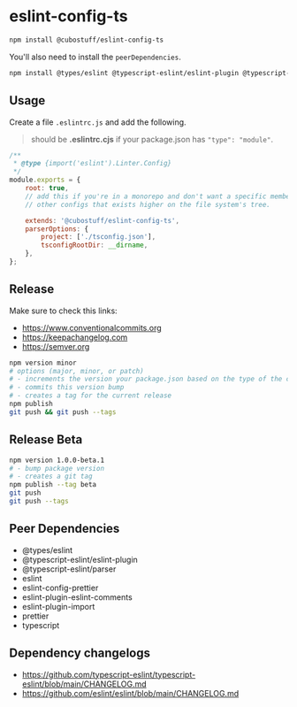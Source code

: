 # eslint-config-ts

```bash
npm install @cubostuff/eslint-config-ts
```

You'll also need to install the `peerDependencies`.

```bash
npm install @types/eslint @typescript-eslint/eslint-plugin @typescript-eslint/parser eslint eslint-config-prettier eslint-plugin-eslint-comments eslint-plugin-import prettier typescript
```

## Usage

Create a file `.eslintrc.js` and add the following.

> should be **.eslintrc.cjs** if your package.json has `"type": "module"`.

```js
/**
 * @type {import('eslint').Linter.Config}
 */
module.exports = {
    root: true,
    // add this if you're in a monorepo and don't want a specific member to inherit eslint rules from
    // other configs that exists higher on the file system's tree.

    extends: '@cubostuff/eslint-config-ts',
    parserOptions: {
        project: ['./tsconfig.json'],
        tsconfigRootDir: __dirname,
    },
};
```

## Release

Make sure to check this links:

-   https://www.conventionalcommits.org
-   https://keepachangelog.com
-   https://semver.org

```bash
npm version minor
# options (major, minor, or patch)
# - increments the version your package.json based on the type of the change
# - commits this version bump
# - creates a tag for the current release
npm publish
git push && git push --tags
```

## Release Beta

```bash
npm version 1.0.0-beta.1
# - bump package version
# - creates a git tag
npm publish --tag beta
git push
git push --tags
```

## Peer Dependencies

-   @types/eslint
-   @typescript-eslint/eslint-plugin
-   @typescript-eslint/parser
-   eslint
-   eslint-config-prettier
-   eslint-plugin-eslint-comments
-   eslint-plugin-import
-   prettier
-   typescript

## Dependency changelogs

-   https://github.com/typescript-eslint/typescript-eslint/blob/main/CHANGELOG.md
-   https://github.com/eslint/eslint/blob/main/CHANGELOG.md
